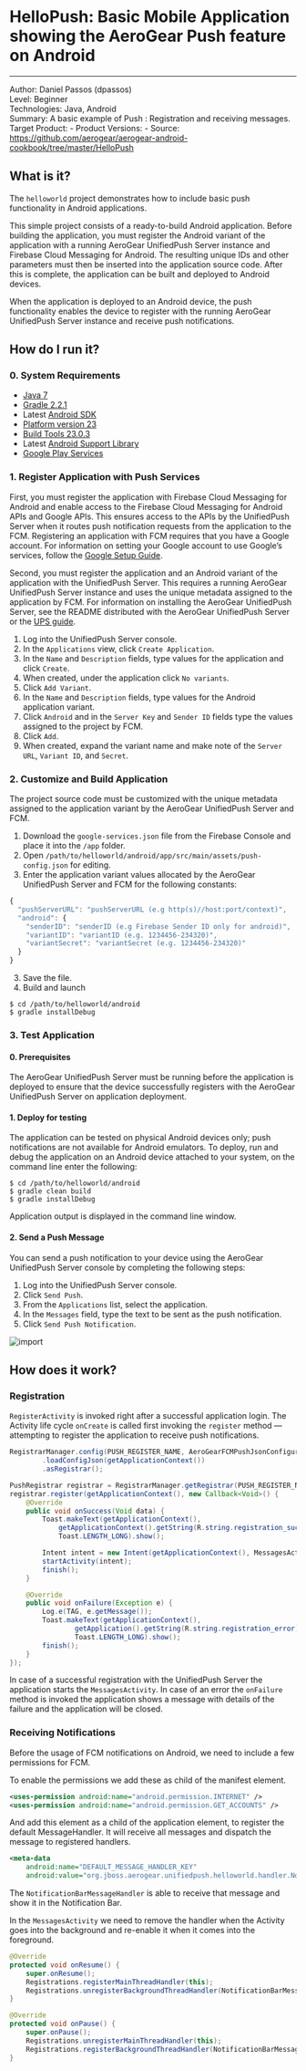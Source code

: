 # HelloPush: Basic Mobile Application showing the AeroGear Push feature on Android
---------
Author: Daniel Passos (dpassos)  
Level: Beginner  
Technologies: Java, Android  
Summary: A basic example of Push : Registration and receiving messages.  
Target Product: - 
Product Versions: - 
Source: https://github.com/aerogear/aerogear-android-cookbook/tree/master/HelloPush

## What is it?
The ```helloworld``` project demonstrates how to include basic push functionality in Android applications.

This simple project consists of a ready-to-build Android application. Before building the application, you must register the Android variant of the application with a running AeroGear UnifiedPush Server instance and Firebase Cloud Messaging for Android. The resulting unique IDs and other parameters must then be inserted into the application source code. After this is complete, the application can be built and deployed to Android devices.

When the application is deployed to an Android device, the push functionality enables the device to register with the running AeroGear UnifiedPush Server instance and receive push notifications.

## How do I run it?

### 0. System Requirements
* [Java 7](http://www.oracle.com/technetwork/java/javase/downloads/index.html)
* [Gradle 2.2.1](https://www.gradle.org/downloads)
* Latest [Android SDK](https://developer.android.com/sdk/index.html)
* [Platform version 23](http://developer.android.com/tools/revisions/platforms.html)
* [Build Tools 23.0.3](https://developer.android.com/tools/revisions/build-tools.html)
* Latest [Android Support Library](http://developer.android.com/tools/support-library/index.html)
* [Google Play Services](http://developer.android.com/google/play-services/index.html)

### 1. Register Application with Push Services
First, you must register the application with Firebase Cloud Messaging for Android and enable access to the Firebase Cloud Messaging for Android APIs and Google APIs. This ensures access to the APIs by the UnifiedPush Server when it routes push notification requests from the application to the FCM. Registering an application with FCM requires that you have a Google account. For information on setting your Google account to use Google’s services, follow the [Google Setup Guide](https://aerogear.org/docs/unifiedpush/aerogear-push-android/guides/#google-setup).

Second, you must register the application and an Android variant of the application with the UnifiedPush Server. This requires a running AeroGear UnifiedPush Server instance and uses the unique metadata assigned to the application by FCM. For information on installing the AeroGear UnifiedPush Server, see the README distributed with the AeroGear UnifiedPush Server or the [UPS guide](https://aerogear.org/docs/unifiedpush/ups_userguide/index/).

1. Log into the UnifiedPush Server console.
2. In the ```Applications``` view, click ```Create Application```.
3. In the ```Name``` and ```Description``` fields, type values for the application and click ```Create```.
4. When created, under the application click ```No variants```.
5. Click ```Add Variant```.
6. In the ```Name``` and ```Description``` fields, type values for the Android application variant.
7. Click ```Android``` and in the ```Server Key``` and ```Sender ID``` fields type the values assigned to the project by FCM.
8. Click ```Add```.
9. When created, expand the variant name and make note of the ```Server URL```, ```Variant ID```, and ```Secret```.

### 2. Customize and Build Application
The project source code must be customized with the unique metadata assigned to the application variant by the AeroGear UnifiedPush Server and FCM.

1. Download the ```google-services.json``` file from the Firebase Console and place it into the ```/app``` folder.
2. Open ```/path/to/helloworld/android/app/src/main/assets/push-config.json``` for editing.
3. Enter the application variant values allocated by the AeroGear UnifiedPush Server and FCM for the following constants:
```js
{
  "pushServerURL": "pushServerURL (e.g http(s)//host:port/context)",
  "android": {
    "senderID": "senderID (e.g Firebase Sender ID only for android)",
    "variantID": "variantID (e.g. 1234456-234320)",
    "variantSecret": "variantSecret (e.g. 1234456-234320)"
  }
}
```
3. Save the file.
4. Build and launch
```shell
$ cd /path/to/helloworld/android
$ gradle installDebug
```

### 3. Test Application

#### 0. Prerequisites
The AeroGear UnifiedPush Server must be running before the application is deployed to ensure that the device successfully registers with the AeroGear UnifiedPush Server on application deployment.

#### 1. Deploy for testing
The application can be tested on physical Android devices only; push notifications are not available for Android emulators. To deploy, run and debug the application on an Android device attached to your system, on the command line enter the following:
```shell
$ cd /path/to/helloworld/android
$ gradle clean build
$ gradle installDebug
```

Application output is displayed in the command line window.

#### 2. Send a Push Message
You can send a push notification to your device using the AeroGear UnifiedPush Server console by completing the following steps:

1. Log into the UnifiedPush Server console.
2. Click ```Send Push```.
3. From the ```Applications``` list, select the application.
4. In the ```Messages``` field, type the text to be sent as the push notification.
5. Click ```Send Push Notification```.

![import](../cordova/doc/compose-message.png)

## How does it work?

### Registration

```RegisterActivity``` is invoked right after a successful application login. The Activity life cycle ```onCreate``` is called first invoking the ```register``` method — attempting to register the application to receive push notifications.

```java
RegistrarManager.config(PUSH_REGISTER_NAME, AeroGearFCMPushJsonConfiguration.class)
        .loadConfigJson(getApplicationContext())
        .asRegistrar();

PushRegistrar registrar = RegistrarManager.getRegistrar(PUSH_REGISTER_NAME);
registrar.register(getApplicationContext(), new Callback<Void>() {
    @Override
    public void onSuccess(Void data) {
        Toast.makeText(getApplicationContext(),
            getApplicationContext().getString(R.string.registration_successful),
            Toast.LENGTH_LONG).show();

        Intent intent = new Intent(getApplicationContext(), MessagesActivity.class);
        startActivity(intent);
        finish();
    }

    @Override
    public void onFailure(Exception e) {
        Log.e(TAG, e.getMessage());
        Toast.makeText(getApplicationContext(),
                getApplication().getString(R.string.registration_error),
                Toast.LENGTH_LONG).show();
        finish();
    }
});
```

In case of a successful registration with the UnifiedPush Server the application starts the `MessagesActivity`. In case of an error the `onFailure` method is invoked the application shows a message with details of the failure and the application will be closed.

### Receiving Notifications

Before the usage of FCM notifications on Android, we need to include a few permissions for FCM.

To enable the permissions we add these as child of the manifest element.

```xml
<uses-permission android:name="android.permission.INTERNET" />
<uses-permission android:name="android.permission.GET_ACCOUNTS" />
```

And add this element as a child of the application element, to register the default MessageHandler. It will receive all messages and dispatch the message to registered handlers.

```xml
<meta-data 
    android:name="DEFAULT_MESSAGE_HANDLER_KEY"
    android:value="org.jboss.aerogear.unifiedpush.helloworld.handler.NotificationBarMessageHandler" />
```

The ```NotificationBarMessageHandler``` is able to receive that message and show it in the Notification Bar.

In the ```MessagesActivity``` we need to remove the handler when the Activity goes into the background and re-enable it when it comes into the foreground.

```java
@Override
protected void onResume() {
    super.onResume();
    Registrations.registerMainThreadHandler(this);
    Registrations.unregisterBackgroundThreadHandler(NotificationBarMessageHandler.instance);
}

@Override
protected void onPause() {
    super.onPause();
    Registrations.unregisterMainThreadHandler(this);
    Registrations.registerBackgroundThreadHandler(NotificationBarMessageHandler.instance);
}
```

